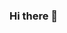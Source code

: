 ### Hi there 👋

<!--
**drfurtado/drfurtado** is a ✨ _special_ ✨ repository because its `README.md` (this file) appears on your GitHub profile.

Here are some ideas to get you started:

- 🔭 I’m currently working on a book
- 🌱 I’m currently learning how to code in Dart
- 👯 I’m looking to collaborate on projects related to AI and motor skill assessment
- 🤔 I’m looking for help with AI
- 💬 Ask me about whatever
- 📫 How to reach me: http://drfurtado.us
- 😄 Pronouns: he/him
- ⚡ Fun fact: until yesterday, I could not correctly pronouce `nuclear` :(
-->
